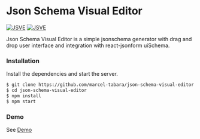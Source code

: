 # Json Schema Visual Editor

[![JSVE](https://www.dropbox.com/s/bl5tlpiiznuujob/schema.jpg?raw=1)]()
[![JSVE](https://www.dropbox.com/s/e2aq3224ob1wnrz/preview.jpg?raw=1)]()

Json Schema Visual Editor is a simple jsonschema generator with drag and drop user interface and integration with react-jsonform uiSchema.

### Installation

Install the dependencies and start the server.

```sh
$ git clone https://github.com/marcel-tabara/json-schema-visual-editor.git
$ cd json-schema-visual-editor
$ npm install
$ npm start
```
### Demo

See [Demo](https://jsonschema-visual-editor.herokuapp.com)
